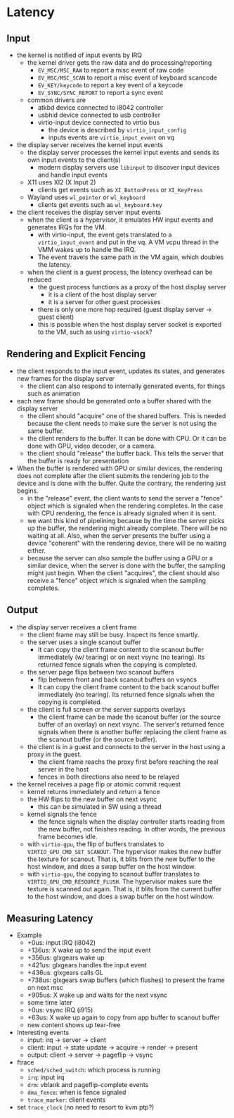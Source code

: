 # Latency

## Input

* the kernel is notified of input events by IRQ
  * the kernel driver gets the raw data and do processing/reporting
    * `EV_MSC/MSC_RAW` to report a misc event of raw code
    * `EV_MSC/MSC_SCAN` to report a misc event of keyboard scancode
    * `EV_KEY/keycode` to report a key event of a keycode
    * `EV_SYNC/SYNC_REPORT` to report a sync event
  * common drivers are
    * atkbd device connected to i8042 controller
    * usbhid device connected to usb controller
    * virtio-input device connected to virtio bus
      * the device is described by `virtio_input_config`
      * inputs events are `virtio_input_event` on vq
* the display server receives the kernel input events
  * the display server processes the kernel input events and sends its own
    input events to the client(s)
    * modern display servers use `libinput` to discover input devices and
      handle input events
  * X11 uses XI2 (X Input 2)
    * clients get events such as `XI_ButtonPress` or `XI_KeyPress`
  * Wayland uses `wl_pointer` or `wl_keyboard`
    * clients get events such as `wl_keyboard.key`
* the client receives the display server input events
  * when the client is a hypervisor, it emulates HW input events and generates
    IRQs for the VM.
    * with virtio-input, the event gets translated to a `virtio_input_event`
      and put in the vq.  A VM vcpu thread in the VMM wakes up to handle the
      IRQ.
    * The event travels the same path in the VM again, which doubles the
      latency.
  * when the client is a guest process, the latency overhead can be reduced
    * the guest process functions as a proxy of the host display server
      * it is a client of the host display server
      * it is a server for other guest processes
    * there is only one more hop required (guest display server -> guest
      client)
    * this is possible when the host display server socket is exported to the
      VM, such as using `virtio-vsock`?

## Rendering and Explicit Fencing

* the client responds to the input event, updates its states, and generates
  new frames for the display server
  * the client can also respond to internally generated events, for things
    such as animation
* each new frame should be generated onto a buffer shared with the display
  server
  * the client should "acquire" one of the shared buffers.  This is needed
    because the client needs to make sure the server is not using the same
    buffer.
  * the client renders to the buffer.  It can be done with CPU.  Or it can
    be done with GPU, video decoder, or a camera.
  * the client should "release" the buffer back.  This tells the server that
    the buffer is ready for presentation
* When the buffer is rendered with GPU or similar devices, the rendering does
  not complete after the client submits the rendering job to the device and is
  done with the buffer.  Quite the contrary, the rendering just begins.
  * in the "release" event, the client wants to send the server a "fence"
    object which is signaled when the rendering completes.  In the case with
    CPU rendering, the fence is already signaled when it is sent.
  * we want this kind of pipelining because by the time the server picks up
    the buffer, the rendering might already complete.  There will be no
    waiting at all.  Also, when the server presents the buffer using a device
    "coherent" with the rendering device, there will be no waiting either.
  * because the server can also sample the buffer using a GPU or a similar
    device, when the server is done with the buffer, the sampling might just
    begin.  When the client "acquires", the client should also receive a
    "fence" object which is signaled when the sampling completes.

## Output

* the display server receives a client frame
  * the client frame may still be busy.  Inspect its fence smartly.
  * the server uses a single scanout buffer
    * It can copy the client frame content to the scanout buffer immediately
      (w/ tearing) or on next vsync (no tearing).  Its returned fence signals
      when the copying is completed.
  * the server page flips between two scanout buffers
    * flip between front and back scanout buffers on vsyncs
    * It can copy the client frame content to the back scanout buffer
      immediately (no tearing).  Its returned fence signals when the copying
      is completed.
  * the client is full screen or the server supports overlays
    * the client frame can be made the scanout buffer (or the source buffer of
      an overlay) on next vsync.  The server's returned fence signals when
      there is another buffer replacing the client frame as the scanout buffer
      (or the source buffer).
  * the client is in a guest and connects to the server in the host using a
    proxy in the guest.
    * the client frame reachs the proxy first before reaching the real server
      in the host
    * fences in both directions also need to be relayed
* the kernel receives a page flip or atomic commit request
  * kernel returns immediately and return a fence
  * the HW flips to the new buffer on next vsync
    * this can be simulated in SW using a thread
  * kernel signals the fence
    * the fence signals when the display controller starts reading from the
      new buffer, not finishes reading.  In other words, the previous frame
      becomes idle.
  * with `virtio-gpu`, the flip of buffers translates to
    `VIRTIO_GPU_CMD_SET_SCANOUT`.  The hypervisor makes the new buffer the
    texture for scanout.  That is, it blits from the new buffer to the host
    window, and does a swap buffer on the host window.
  * with `virtio-gpu`, the copying to scanout buffer translates to
    `VIRTIO_GPU_CMD_RESOURCE_FLUSH`.  The hypervisor makes sure the texture is
    scanned out again.  That is, it blits from the current buffer to the host
    window, and does a swap buffer on the host window.

## Measuring Latency

* Example
  * +0us:   input IRQ (i8042)
  * +136us: X wake up to send the input event
  * +356us: glxgears wake up
  * +421us: glxgears handles the input event
  * +436us: glxgears calls GL
  * +738us: glxgears swap buffers (which flushes) to present the frame on next msc
  * +905us: X wake up and waits for the next vsync
  * some time later
  * +0us: vsync IRQ (i915)
  * +63us: X wake up again to copy from app buffer to scanout buffer
  * new content shows up tear-free
* Interesting events
  * input: irq -> server -> client
  * client: input -> state update -> acquire -> render -> present
  * output: client -> server -> pageflip -> vsync
* ftrace
  * `sched/sched_switch`: which process is running
  * `irq`: input irq
  * `drm`: vblank and pageflip-complete events
  * `dma_fence`: when is fence signaled
  * `trace_marker`: client events
* set `trace_clock` (no need to resort to kvm ptp?)
